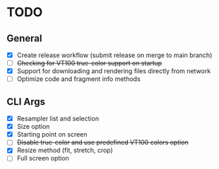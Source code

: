 # TODO

## General

- [x] Create release workflow (submit release on merge to main branch)
- [ ] ~~Checking for VT100 true-color support on startup~~
- [x] Support for downloading and rendering files directly from network
- [ ] Optimize code and fragment info methods

## CLI Args

- [x] Resampler list and selection
- [x] Size option
- [x] Starting point on screen
- [ ] ~~Disable true-color and use predefined VT100 colors option~~
- [x] Resize method (fit, stretch, crop)
- [ ] Full screen option